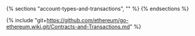 {% sections "account-types-and-transactions", "" %}
{% endsections %}

{% include "git+https://github.com/ethereum/go-ethereum.wiki.git/Contracts-and-Transactions.md" %}
